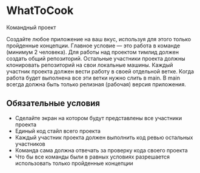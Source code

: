 # WhatToCook

Командный проект

Создайте любое приложение на ваш вкус, используя для этого только пройденные концепции. 
Главное условие — это работа в команде (минимум 2 человека). Для работы над проектом тимлид должен создать общий репозиторий. 
Остальные участники проекта должны клонировать репозиторий на свои локальные машины. Каждый участник проекта должен вести работу в своей отдельной ветке.
Когда работа будет выполнена все эти ветки нужно слить в main. В main всегда должна быть только релизная (рабочая) версия приложения.
 
## Обязательные условия
 
+ Сделайте экран на котором будут представлены все участники проекта
+ Единый код стайл всего проекта
+ Каждый участник проекта должен выполнить код ревью остальных участников
+ Команда сама должна отвечать за проверку кода своего проекта
+ Что бы все команды были в равных условиях разрешается использовать только пройденные концепции
